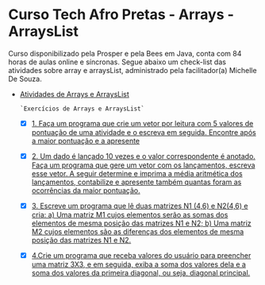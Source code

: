 # Curso Tech Afro Pretas - Arrays - ArraysList
Curso disponibilizado pela Prosper e pela Bees em Java, conta com 84 horas de aulas online e síncronas. Segue abaixo um check-list das atividades sobre array e arraysList, administrado pela facilitador(a) Michelle De Souza.

- [Atividades de Arrays e ArraysList](#atividades-de-Arrays-e-ArraysList)

  
      `Exercícios de Arrays e ArraysList`
    - [x] [1. Faça um programa que crie um vetor por leitura com 5 valores de pontuação de uma atividade e o escreva em seguida. Encontre após a maior pontuação e a apresente](#1-#Faça-um-programa-que-crie-um-vetor-por-leitura-com-5-valores-de-pontuação-de-uma-atividade-e-o-escreva-em-seguida-Encontre-após-a-maior-pontuação-e-a-apresente)
     - [x] [2. Um dado é lançado 10 vezes e o valor correspondente é anotado. Faça um programa que gere um vetor com os lançamentos, escreva esse vetor. A seguir determine e imprima a média aritmética dos lançamentos, contabilize e apresente também quantas foram as ocorrências da maior pontuação.](#2-#Um-dado-é-lançado-10-vezes-e-o-valor-correspondente-é-anotado-Faça-um-programa-que-gere-um-vetor-com-os-lançamentos-escreva-esse-vetor-A-seguir-determine-e-imprima-a-média-aritmética-dos-lançamentos-contabilize-e-apresente-também-quantas-foram-as-ocorrências-da-maior-pontuação)
    - [x] [3. Escreve um programa que lê duas matrizes N1 (4,6) e N2(4,6) e cria: a) Uma matriz M1 cujos elementos serão as somas dos elementos de mesma posição das matrizes N1 e N2; b) Uma matriz M2 cujos elementos são as diferenças dos elementos de mesma posição das matrizes N1 e N2.](#3-#Escreve-um-programa-que-lê-duas-matrizes-N1-4-6-e-N2-4-6-e-cria-a-Uma-matriz-M1-cujos-elementos-serão-as-somas-dos-elementos-de-mesma-posição-das-matrizes-N1-e-N2-b-Uma-matriz-M2-cujos-elementos-são-as-diferenças-dos-elementos-de-mesma-posição-das-matrizes-N1-N2)
    - [x] [4.Crie um programa que receba valores do usuário para preencher uma matriz 3X3, e em seguida, exiba a soma dos valores dela e a soma dos valores da primeira diagonal, ou seja, diagonal principal.](#4-#Crie-um-programa-que-receba-valores-do-usuário-para-preencher-uma-matriz-3X3-e-em-seguida-exiba-a-soma-dos-valores-dela-e-a-soma-dos-valores-da-primeira-diagonal-ou-seja-diagonal-principal)
   
